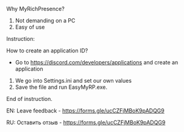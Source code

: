 Why MyRichPresence?

1. Not demanding on a PC
2. Easy of use

Instruction:

How to create an application ID?
- Go to https://discord.com/developers/applications and create an application

1. We go into Settings.ini and set our own values
2. Save the file and run EasyMyRP.exe.

End of instruction.

EN: Leave feedback - https://forms.gle/ucCZFjMBoK9pADQG9

RU: Оставить отзыв - https://forms.gle/ucCZFjMBoK9pADQG9
